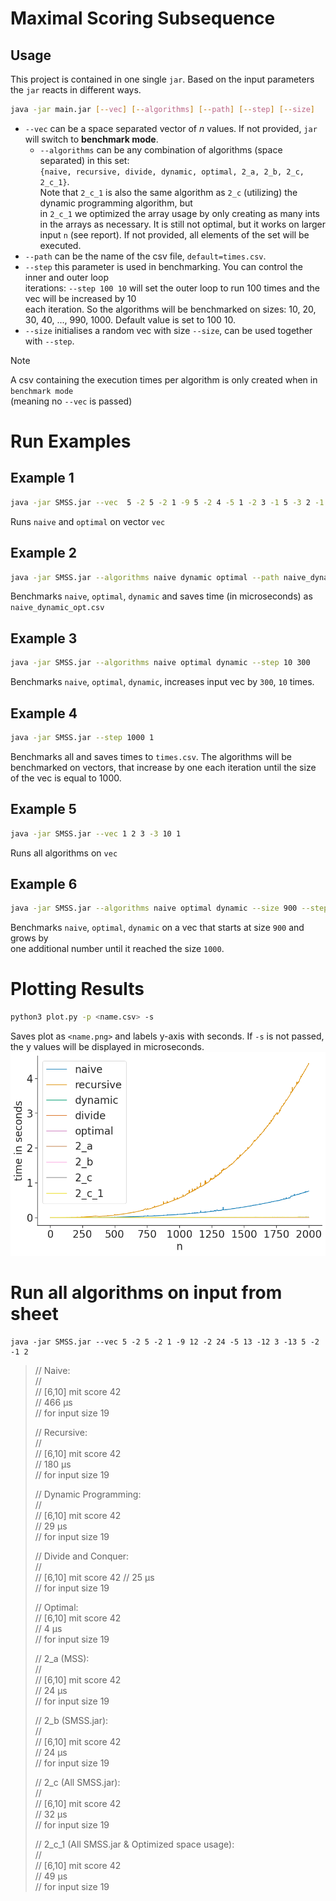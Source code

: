 # Maximal Scoring Subsequence

## Usage
This project is contained in one single `jar`. Based on the input parameters
the `jar` reacts in different ways.

```sh
java -jar main.jar [--vec] [--algorithms] [--path] [--step] [--size]
```
- `--vec` can be a space separated vector of $n$ values. If not provided, `jar` will switch to **benchmark mode**.
  - `--algorithms` can be any combination of algorithms (space separated) in this set:  
     `{naive, recursive, divide, dynamic, optimal, 2_a, 2_b, 2_c, 2_c_1}`.  
     Note that `2_c_1` is also the same algorithm as `2_c` (utilizing) the dynamic programming algorithm, but  
     in `2_c_1` we optimized the array usage by only creating as many ints in the arrays as necessary. 
     It is still not optimal, but it works on larger input `n` (see report).
     If not provided, all elements of the set will be executed.
- `--path` can be the name of the csv file, `default=times.csv`.
- `--step` this parameter is used in benchmarking. You can control the inner and outer loop   
   iterations: `--step 100 10` will set the outer loop to run 100 times and the vec will be increased by 10   
   each iteration. So the algorithms will be benchmarked on sizes: 10, 20, 30, 40, ..., 990, 1000.
   Default value is set to 100 10.
- `--size` initialises a random vec with size `--size`, can be used together with `--step`.

> [!NOTE]  
> A csv containing the execution times per algorithm is only created when in `benchmark mode`   
> (meaning no `--vec` is passed)

# Run Examples
## Example 1
```sh
java -jar SMSS.jar --vec  5 -2 5 -2 1 -9 5 -2 4 -5 1 -2 3 -1 5 -3 2 -1 2 --algorithms naive optimal 
```
Runs `naive` and `optimal` on vector `vec`

## Example 2
```sh
java -jar SMSS.jar --algorithms naive dynamic optimal --path naive_dynamic_opt
```
Benchmarks `naive`, `optimal`, `dynamic` and saves time (in microseconds) as `naive_dynamic_opt.csv`

## Example 3
```sh
java -jar SMSS.jar --algorithms naive optimal dynamic --step 10 300 
```
Benchmarks `naive`, `optimal`, `dynamic`, increases input vec by `300`, `10` times.

## Example 4
```sh
java -jar SMSS.jar --step 1000 1
```
Benchmarks all and saves times to `times.csv`. The algorithms will be benchmarked on vectors, that 
increase by one each iteration until the size of the vec is equal to 1000.

## Example 5
```sh
java -jar SMSS.jar --vec 1 2 3 -3 10 1
```
Runs all algorithms on `vec`

## Example 6
```sh
java -jar SMSS.jar --algorithms naive optimal dynamic --size 900 --step 100 1
```
Benchmarks `naive`, `optimal`, `dynamic` on a vec that starts at size `900` and grows by  
one additional number until it reached the size `1000`.

# Plotting Results
```sh
python3 plot.py -p <name.csv> -s

```
Saves plot as `<name.png>` and labels y-axis with seconds. If `-s` is not passed, the y values will be 
displayed in microseconds.
![Example](times/compare_all.png)

# Run all algorithms on input from sheet
```
java -jar SMSS.jar --vec 5 -2 5 -2 1 -9 12 -2 24 -5 13 -12 3 -13 5 -2 -1 2
```

> // Naive:   
> //   
> // 	[6,10] mit score 42   
> // 	466 µs   
> // 	for input size 19
>
> // Recursive:   
> //   
> // 	[6,10] mit score 42   
> // 	180 µs   
> // 	for input size 19
>
> // Dynamic Programming:   
> //   
> // 	[6,10] mit score 42   
> // 	29 µs   
> // 	for input size 19
>
> // Divide and Conquer:   
> //   
> // 	[6,10] mit score 42
> // 	25 µs   
> // 	for input size 19
>
> // Optimal:   
> // 	[6,10] mit score 42   
> // 	4 µs   
> // 	for input size 19
>
> // 2_a (MSS):   
> //   
> // 	[6,10] mit score 42   
> // 	24 µs   
> // 	for input size 19
>
> // 2_b (SMSS.jar):   
> //   
> // 	[6,10] mit score 42   
> // 	24 µs   
> // 	for input size 19
>
> // 2_c (All SMSS.jar):   
> //   
> // 	[6,10] mit score 42   
> // 	32 µs   
> // 	for input size 19
>
> // 2_c_1 (All SMSS.jar & Optimized space usage):   
> //   
> // 	[6,10] mit score 42   
> // 	49 µs   
> // 	for input size 19   
